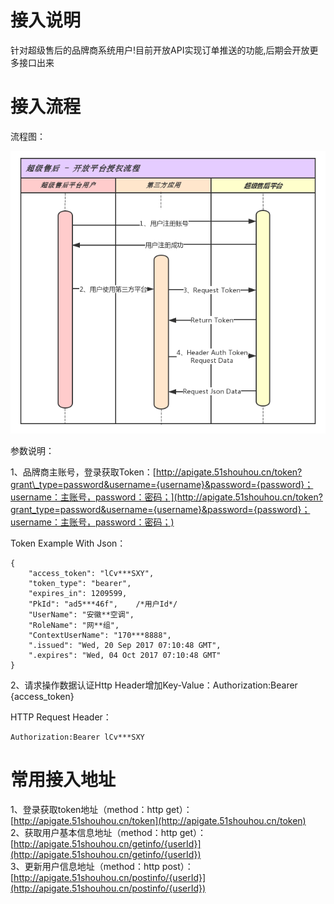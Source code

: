 # 接入说明

针对超级售后的品牌商系统用户!目前开放API实现订单推送的功能,后期会开放更多接口出来

# 接入流程

流程图：

![](/assets/user-api-flow.png)

参数说明：

1、品牌商主账号，登录获取Token：[http://apigate.51shouhou.cn/token?grant\_type=password&username={username}&password={password}；username：主账号，password：密码；](http://apigate.51shouhou.cn/token?grant_type=password&username={username}&password={password}；username：主账号，password：密码；)

Token Example With Json：

```
{
    "access_token": "lCv***SXY",
    "token_type": "bearer",
    "expires_in": 1209599,
    "PkId": "ad5***46f",    /*用户Id*/
    "UserName": "安徽**空调",
    "RoleName": "网**组",
    "ContextUserName": "170***8888",
    ".issued": "Wed, 20 Sep 2017 07:10:48 GMT",
    ".expires": "Wed, 04 Oct 2017 07:10:48 GMT"
}
```

2、请求操作数据认证Http Header增加Key-Value：Authorization:Bearer {access\_token}

HTTP Request Header：

```
Authorization:Bearer lCv***SXY
```

# 常用接入地址

1、登录获取token地址（method：http get）：[http://apigate.51shouhou.cn/token](http://apigate.51shouhou.cn/token)  
2、获取用户基本信息地址（method：http get）：[http://apigate.51shouhou.cn/getinfo/{userId}](http://apigate.51shouhou.cn/getinfo/{userId})  
3、更新用户信息地址（method：http post）：[http://apigate.51shouhou.cn/postinfo/{userId}](http://apigate.51shouhou.cn/postinfo/{userId})

# 




